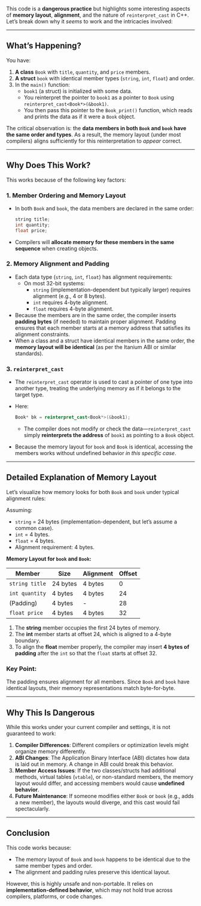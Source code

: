This code is a **dangerous practice** but highlights some interesting aspects of **memory layout**, **alignment**, and the nature of `reinterpret_cast` in C++. Let’s break down why it _seems_ to work and the intricacies involved:

---

## **What’s Happening?**

You have:

1. **A class** `Book` with `title`, `quantity`, and `price` members.
2. **A struct** `book` with identical member types (`string`, `int`, `float`) and order.
3. In the `main()` function:
   - `book1` (a struct) is initialized with some data.
   - You reinterpret the pointer to `book1` as a pointer to `Book` using `reinterpret_cast<Book*>(&book1)`.
   - You then pass this pointer to the `Book_print()` function, which reads and prints the data as if it were a `Book` object.

The critical observation is: the **data members in both `Book` and `book` have the same order and types**. As a result, the memory layout (under most compilers) aligns sufficiently for this reinterpretation to _appear_ correct.

---

## **Why Does This Work?**

This works because of the following key factors:

### 1. **Member Ordering and Memory Layout**

- In both `Book` and `book`, the data members are declared in the same order:
  ```cpp
  string title;
  int quantity;
  float price;
  ```
- Compilers will **allocate memory for these members in the same sequence** when creating objects.

### 2. **Memory Alignment and Padding**

- Each data type (`string`, `int`, `float`) has alignment requirements:
  - On most 32-bit systems:
    - `string` (implementation-dependent but typically larger) requires alignment (e.g., 4 or 8 bytes).
    - `int` requires 4-byte alignment.
    - `float` requires 4-byte alignment.
- Because the members are in the same order, the compiler inserts **padding bytes** (if needed) to maintain proper alignment. Padding ensures that each member starts at a memory address that satisfies its alignment constraints.
- When a class and a struct have identical members in the same order, the **memory layout will be identical** (as per the Itanium ABI or similar standards).

### 3. **`reinterpret_cast`**

- The `reinterpret_cast` operator is used to cast a pointer of one type into another type, treating the underlying memory as if it belongs to the target type.
- Here:

  ```cpp
  Book* bk = reinterpret_cast<Book*>(&book1);
  ```

  - The compiler does not modify or check the data—`reinterpret_cast` simply **reinterprets the address** of `book1` as pointing to a `Book` object.

- Because the memory layout for `book` and `Book` is identical, accessing the members works without undefined behavior _in this specific case_.

---

## **Detailed Explanation of Memory Layout**

Let’s visualize how memory looks for both `Book` and `book` under typical alignment rules:

Assuming:

- `string` = 24 bytes (implementation-dependent, but let’s assume a common case).
- `int` = 4 bytes.
- `float` = 4 bytes.
- Alignment requirement: 4 bytes.

**Memory Layout for `book` and `Book`:**

| Member         | Size     | Alignment | Offset |
| -------------- | -------- | --------- | ------ |
| `string title` | 24 bytes | 4 bytes   | 0      |
| `int quantity` | 4 bytes  | 4 bytes   | 24     |
| (Padding)      | 4 bytes  | -         | 28     |
| `float price`  | 4 bytes  | 4 bytes   | 32     |

1. The **string** member occupies the first 24 bytes of memory.
2. The **int** member starts at offset 24, which is aligned to a 4-byte boundary.
3. To align the **float** member properly, the compiler may insert **4 bytes of padding** after the `int` so that the `float` starts at offset 32.

### Key Point:

The padding ensures alignment for all members. Since `Book` and `book` have identical layouts, their memory representations match byte-for-byte.

---

## **Why This Is Dangerous**

While this works under your current compiler and settings, it is not guaranteed to work:

1. **Compiler Differences**: Different compilers or optimization levels might organize memory differently.
2. **ABI Changes**: The Application Binary Interface (ABI) dictates how data is laid out in memory. A change in ABI could break this behavior.
3. **Member Access Issues**: If the two classes/structs had additional methods, virtual tables (`vtable`), or non-standard members, the memory layout would differ, and accessing members would cause **undefined behavior**.
4. **Future Maintenance**: If someone modifies either `Book` or `book` (e.g., adds a new member), the layouts would diverge, and this cast would fail spectacularly.

---

## **Conclusion**

This code works because:

- The memory layout of `Book` and `book` happens to be identical due to the same member types and order.
- The alignment and padding rules preserve this identical layout.

However, this is highly unsafe and non-portable. It relies on **implementation-defined behavior**, which may not hold true across compilers, platforms, or code changes.
